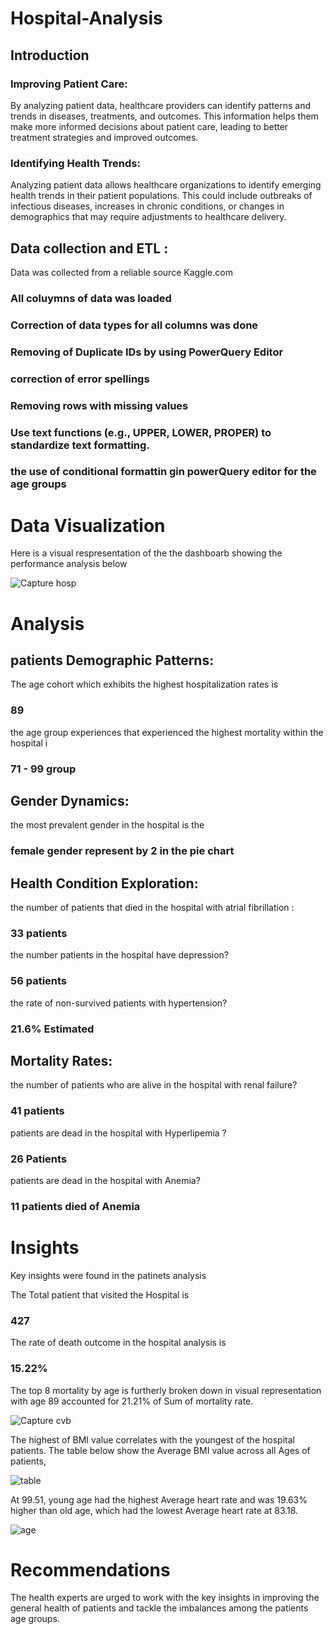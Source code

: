 # Hospital-Analysis
## Introduction

### Improving Patient Care:
By analyzing patient data, healthcare providers can identify patterns and trends in diseases, treatments, and outcomes. This information helps them make more informed decisions about patient care, leading to better treatment strategies and improved outcomes.
### Identifying Health Trends: 
Analyzing patient data allows healthcare organizations to identify emerging health trends in their patient populations. This could include outbreaks of infectious diseases, increases in chronic conditions, or changes in demographics that may require adjustments to healthcare delivery.

## Data collection and ETL  :
Data was collected from a reliable source Kaggle.com 
### All coluymns of data was loaded 
### Correction of data types for all columns was done
### Removing of Duplicate IDs by using PowerQuery Editor
### correction of error spellings
### Removing rows with missing values
### Use text functions (e.g., UPPER, LOWER, PROPER) to standardize text formatting.
###  the use of conditional formattin gin powerQuery editor for the age groups

# Data Visualization 
Here is a visual respresentation of the the dashboarb showing the performance analysis below


![Capture hosp](https://github.com/Petersite/Hospital-Analysis/assets/140444150/67dc4c10-7edb-4609-81f0-25816ca64598)



# Analysis

## patients Demographic Patterns:

The age cohort  which exhibits the highest hospitalization rates is 
### 89
the age group experiences that experienced the highest mortality within the hospital i
### 71 - 99 group

## Gender Dynamics:

the most prevalent gender in the hospital is the
### female gender represent by 2 in the pie chart

## Health Condition Exploration:

the number of patients that died in the hospital with atrial fibrillation :
### 33 patients
the number patients in the hospital have depression?
### 56 patients 
the rate of non-survived patients with hypertension?
### 21.6% Estimated

## Mortality Rates:

the number of patients  who are alive in the hospital with renal failure?
### 41 patients
patients are dead in the hospital with Hyperlipemia ?
### 26 Patients
patients are dead in the hospital with Anemia?
### 11 patients died of Anemia


# Insights 
Key insights were found in the patinets analysis 

The Total patient that visited the Hospital is 
### 427

The rate of death outcome in the hospital analysis is 
### 15.22%

The top 8 mortality by age is furtherly broken down in visual representation with age ﻿89 accounted for 21.21% of Sum of mortality rate.

![Capture cvb](https://github.com/Petersite/Hospital-Analysis/assets/140444150/318f66ba-09e0-4569-9417-5ed8cf364fc7)

The highest of BMI value correlates with the youngest of the hospital patients. The table below show the Average BMI value across all Ages of patients, 

![table](https://github.com/Petersite/Hospital-Analysis/assets/140444150/5f5c71f8-b7a2-4541-a9e6-93b5381c79c4)


At 99.51,  young age had the highest Average heart rate and was 19.63% higher than old age, which had the lowest Average heart rate at 83.18.

![age](https://github.com/Petersite/Hospital-Analysis/assets/140444150/2bfef788-6e99-4130-9f6f-ca5a72ad2a4c)


# Recommendations
The health experts are urged to work with the key insights in improving the general health of patients and tackle the imbalances among the patients age groups.










































